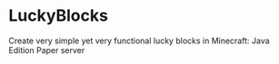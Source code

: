 # LuckyBlocks
Create very simple yet very functional lucky blocks in Minecraft: Java Edition Paper server
